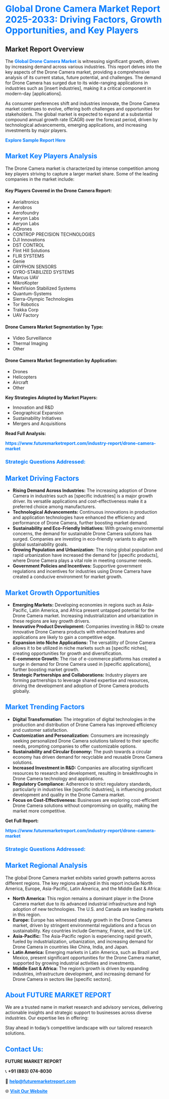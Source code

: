 <h1 style="color: #007BFF;">Global Drone Camera Market Report 2025-2033: Driving Factors, Growth Opportunities, and Key Players</h1>

<section id="overview">
<h2>Market Report Overview</h2>
<p>The <a href="https://www.futuremarketreport.com/industry-report/drone-camera-market" style="color: #007BFF; text-decoration: none;"><strong>Global Drone Camera Market</strong></a> is witnessing significant growth, driven by increasing demand across various industries. This report delves into the key aspects of the Drone Camera market, providing a comprehensive analysis of its current status, future potential, and challenges. The demand for Drone Camera has surged due to its wide-ranging applications in industries such as [insert industries], making it a critical component in modern-day [applications].</p>
<p>As consumer preferences shift and industries innovate, the Drone Camera market continues to evolve, offering both challenges and opportunities for stakeholders. The global market is expected to expand at a substantial compound annual growth rate (CAGR) over the forecast period, driven by technological advancements, emerging applications, and increasing investments by major players.</p>
</section>

<section id="overview">
<p><a href="https://www.futuremarketreport.com/request-sample/reportId=48809" style="color: #007BFF; text-decoration: none;"><strong>Explore Sample Report Here</strong></a></p>
</section>

<section id="key-players">
<h2 style="color: #007BFF;">Market Key Players Analysis</h2>
<p>The Drone Camera market is characterized by intense competition among key players striving to capture a larger market share. Some of the leading companies in the market include:</p>
<h4>Key Players Covered in the Drone Camera Report:</h4>
<ul><li>Aerialtronics</li><li>Aerobros</li><li>Aerofoundry</li><li>Aeryon Labs</li><li>Aeryon Labs</li><li>AiDrones</li><li>CONTROP PRECISION TECHNOLOGIES</li><li>DJI Innovations</li><li>DST CONTROL</li><li>Flint Hill Solutions</li><li>FLIR SYSTEMS</li><li>Genie</li><li>GRYPHON SENSORS</li><li>GYRO-STABILIZED SYSTEMS</li><li>Marcus UAV</li><li>MikroKopter</li><li>NextVision Stabilized Systems</li><li>Quantum-Systems</li><li>Sierra-Olympic Technologies</li><li>Tor Robotics</li><li>Trakka Corp</li><li>UAV Factory</li></ul>
<h4>Drone Camera Market Segmentation by Type:</h4>
<ul><li>Video Surveillance</li><li>Thermal Imaging</li><li>Other</li></ul>

<h4>Drone Camera Market Segmentation by Application:</h4>
<ul><li>Drones</li><li>Helicopters</li><li>Aircraft</li><li>Other</li></ul>
<p><strong>Key Strategies Adopted by Market Players:</strong></p>
<ul>
<li>Innovation and R&D</li>
<li>Geographical Expansion</li>
<li>Sustainability Initiatives</li>
<li>Mergers and Acquisitions</li>
</ul>
</section>

<section>
<p><strong>Read Full Analysis: </strong></p><a href="https://www.futuremarketreport.com/industry-report/drone-camera-market" style="color: #007BFF; text-decoration: none;"><strong>https://www.futuremarketreport.com/industry-report/drone-camera-market</strong></a>
<h3 style="color: #007BFF;">Strategic Questions Addressed:</h3>
</section>

<section id="driving-factors">
<h2 style="color: #007BFF;">Market Driving Factors</h2>
<ul>
<li><strong>Rising Demand Across Industries:</strong> The increasing adoption of Drone Camera in industries such as [specific industries] is a major growth driver. Its versatile applications and cost-effectiveness make it a preferred choice among manufacturers.</li>
<li><strong>Technological Advancements:</strong> Continuous innovations in production and application technologies have enhanced the efficiency and performance of Drone Camera, further boosting market demand.</li>
<li><strong>Sustainability and Eco-Friendly Initiatives:</strong> With growing environmental concerns, the demand for sustainable Drone Camera solutions has surged. Companies are investing in eco-friendly variants to align with global sustainability goals.</li>
<li><strong>Growing Population and Urbanization:</strong> The rising global population and rapid urbanization have increased the demand for [specific products], where Drone Camera plays a vital role in meeting consumer needs.</li>
<li><strong>Government Policies and Incentives:</strong> Supportive government regulations and incentives for industries using Drone Camera have created a conducive environment for market growth.</li>
</ul>
</section>

<section id="growth-opportunities">
<h2 style="color: #007BFF;">Market Growth Opportunities</h2>
<ul>
<li><strong>Emerging Markets:</strong> Developing economies in regions such as Asia-Pacific, Latin America, and Africa present untapped potential for the Drone Camera market. Increasing industrialization and urbanization in these regions are key growth drivers.</li>
<li><strong>Innovative Product Development:</strong> Companies investing in R&D to create innovative Drone Camera products with enhanced features and applications are likely to gain a competitive edge.</li>
<li><strong>Expansion into Niche Applications:</strong> The versatility of Drone Camera allows it to be utilized in niche markets such as [specific niches], creating opportunities for growth and diversification.</li>
<li><strong>E-commerce Growth:</strong> The rise of e-commerce platforms has created a surge in demand for Drone Camera used in [specific applications], further boosting market growth.</li>
<li><strong>Strategic Partnerships and Collaborations:</strong> Industry players are forming partnerships to leverage shared expertise and resources, driving the development and adoption of Drone Camera products globally.</li>
</ul>
</section>

<section id="trending-factors">
<h2 style="color: #007BFF;">Market Trending Factors</h2>
<ul>
<li><strong>Digital Transformation:</strong> The integration of digital technologies in the production and distribution of Drone Camera has improved efficiency and customer satisfaction.</li>
<li><strong>Customization and Personalization:</strong> Consumers are increasingly seeking personalized Drone Camera solutions tailored to their specific needs, prompting companies to offer customizable options.</li>
<li><strong>Sustainability and Circular Economy:</strong> The push towards a circular economy has driven demand for recyclable and reusable Drone Camera solutions.</li>
<li><strong>Increased Investment in R&D:</strong> Companies are allocating significant resources to research and development, resulting in breakthroughs in Drone Camera technology and applications.</li>
<li><strong>Regulatory Compliance:</strong> Adherence to strict regulatory standards, particularly in industries like [specific industries], is influencing product development and quality in the Drone Camera market.</li>
<li><strong>Focus on Cost-Effectiveness:</strong> Businesses are exploring cost-efficient Drone Camera solutions without compromising on quality, making the market more competitive.</li>
</ul>
</section>

<section>
<p><strong>Get Full Report: </strong></p><a href="https://www.futuremarketreport.com/industry-report/drone-camera-market" style="color: #007BFF; text-decoration: none;"><strong>https://www.futuremarketreport.com/industry-report/drone-camera-market</strong></a>
<h3 style="color: #007BFF;">Strategic Questions Addressed:</h3>
</section>


<section id="regional-analysis">
<h2 style="color: #007BFF;">Market Regional Analysis</h2>
<p>The global Drone Camera market exhibits varied growth patterns across different regions. The key regions analyzed in this report include North America, Europe, Asia-Pacific, Latin America, and the Middle East & Africa:</p>
<ul>
<li><strong>North America:</strong> This region remains a dominant player in the Drone Camera market due to its advanced industrial infrastructure and high adoption of new technologies. The U.S. and Canada are leading markets in this region.</li>
<li><strong>Europe:</strong> Europe has witnessed steady growth in the Drone Camera market, driven by stringent environmental regulations and a focus on sustainability. Key countries include Germany, France, and the U.K.</li>
<li><strong>Asia-Pacific:</strong> The Asia-Pacific region is experiencing rapid growth, fueled by industrialization, urbanization, and increasing demand for Drone Camera in countries like China, India, and Japan.</li>
<li><strong>Latin America:</strong> Emerging markets in Latin America, such as Brazil and Mexico, present significant opportunities for the Drone Camera market, supported by growing industrial activities and investments.</li>
<li><strong>Middle East & Africa:</strong> The region’s growth is driven by expanding industries, infrastructure development, and increasing demand for Drone Camera in sectors like [specific sectors].</li>
</ul>
</section>

<footer>
<h2 style="color: #007BFF;">About FUTURE MARKET REPORT</h2>
<p>We are a trusted name in market research and advisory services, delivering actionable insights and strategic support to businesses across diverse industries. Our expertise lies in offering:</p>

<p>Stay ahead in today’s competitive landscape with our tailored research solutions.</p>

<h2 style="color: #007BFF;">Contact Us:</h2>
<p><strong>FUTURE MARKET REPORT</strong></p>
<p>📞 <strong>+91 (883) 074-8030</strong></p>
<p>📧 <strong><a href="mailto:help@futuremarketreport.com" style="color: #007BFF;">help@futuremarketreport.com</a></strong></p>
<p>🌐 <strong><a href="https://www.futuremarketreport.com/" style="color: #007BFF;">Visit Our Website</a></strong></p>
</footer>